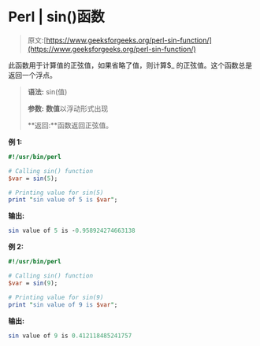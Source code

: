 # Perl | sin()函数

> 原文:[https://www.geeksforgeeks.org/perl-sin-function/](https://www.geeksforgeeks.org/perl-sin-function/)

此函数用于计算值的正弦值，如果省略了值，则计算$_ 的正弦值。这个函数总是返回一个浮点。

> **语法:** sin(值)
> 
> **参数:**
> **数值**以浮动形式出现
> 
> **返回:**函数返回正弦值。

**例 1:**

```perl
#!/usr/bin/perl

# Calling sin() function
$var = sin(5);

# Printing value for sin(5)
print "sin value of 5 is $var";
```

**输出:**

```perl
sin value of 5 is -0.958924274663138
```

**例 2:**

```perl
#!/usr/bin/perl

# Calling sin() function
$var = sin(9);

# Printing value for sin(9)
print "sin value of 9 is $var";
```

**输出:**

```perl
sin value of 9 is 0.412118485241757
```